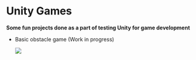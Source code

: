 # Unity Games

**Some fun projects done as a part of testing Unity for game development**

* Basic obstacle game (Work in progress)
  
  ![](gifs/basic_obstacle_game.gif)